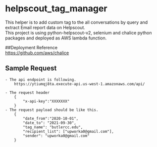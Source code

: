 # helpscout_tag_manager
This helper is to add custom tag to the all conversations by query and extract Email report data on Helpscout.<br> 
This project is using python-helpscout-v2, selenium and chalice python packages and deployed as AWS lambda function.
     
##Deployment
Reference <br>
<a href="https://github.com/aws/chalice">https://github.com/aws/chalice</a>

## Sample Request
    - The api endpoint is following.
        https://ytiumqj8ta.execute-api.us-west-1.amazonaws.com/api/
        
    - The request header
        {
            "x-api-key":"XXXXXXX"
        }
    - The request payload should be like this.
        {
            "date_from":"2020-10-01",
            "date_to": "2021-09-30",
            "tag_name": "butlercc.edu",
            "recipient_list": ["upworka0@gmail.com"],
            "sender": "upworka0@gmail.com"
        }
    